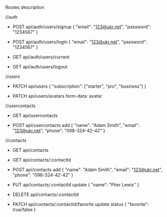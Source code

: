 Routes description

//auth

- POST api/auth/users/signup
  {
  "email": "123@ukr.net",
  "password": "1234567"
  }

- POST api/auth/users/login
  {
  "email": "123@ukr.net",
  "password": "1234567"
  }

- GET api/auth/users/current

- GET api/auth/users/logout

//users

- PATCH api/users
  {
  "subscription": ["starter", "pro", "business"]
  }

- PATCH api/users/avatars
  form-data: avatar

//usercontacts

- GET api/usercontacts

- POST api/usercontacts
  add
  {
  "name": "Adam Smith",
  "email": "123@ukr.net",
  "phone": "098-324-42-42"
  }

//contacts

- GET api/contacts

- GET api/contacts/:contactId

- POST api/contacts
  add
  {
  "name": "Adam Smith",
  "email": "123@ukr.net",
  "phone": "098-324-42-42"
  }

- PUT api/contacts/:contactId
  update
  {
  "name": "Piter Lewis"
  }

- DELETE api/contacts/:contactId
- PATCH api/contacts/:contactId/favorite
  update status
  {
  "favorite": true/false
  }
